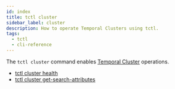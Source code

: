 ```yaml
---
id: index
title: tctl cluster
sidebar_label: cluster
description: How to operate Temporal Clusters using tctl.
tags:
  - tctl
  - cli-reference
---
```


The `tctl cluster` command enables [Temporal Cluster](/concepts/what-is-a-temporal-cluster) operations.

- [tctl cluster health](/tctl-v1/cluster/health)
- [tctl cluster get-search-attributes](/tctl-v1/cluster/get-search-attributes)
